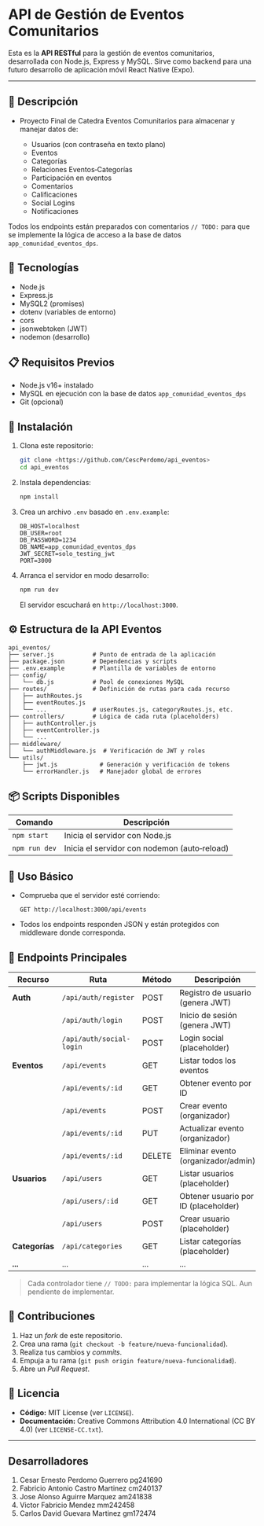 
# API de Gestión de Eventos Comunitarios

Esta es la **API RESTful** para la gestión de eventos comunitarios, desarrollada con Node.js, Express y MySQL. Sirve como backend para una futuro desarrollo de aplicación móvil React Native (Expo).

---

## 🔖 Descripción

* Proyecto Final de Catedra Eventos Comunitarios para almacenar y manejar datos de:

  * Usuarios (con contraseña en texto plano)
  * Eventos
  * Categorías
  * Relaciones Eventos‑Categorías
  * Participación en eventos
  * Comentarios
  * Calificaciones
  * Social Logins
  * Notificaciones

Todos los endpoints están preparados con comentarios `// TODO:` para que se implemente la lógica de acceso a la base de datos `app_comunidad_eventos_dps`.

## 🚀 Tecnologías

* Node.js
* Express.js
* MySQL2 (promises)
* dotenv (variables de entorno)
* cors
* jsonwebtoken (JWT)
* nodemon (desarrollo)

## 📋 Requisitos Previos

* Node.js v16+ instalado
* MySQL en ejecución con la base de datos `app_comunidad_eventos_dps`
* Git (opcional)

## 🔧 Instalación

1. Clona este repositorio:

   ```bash
   git clone <https://github.com/CescPerdomo/api_eventos>
   cd api_eventos
   ```
2. Instala dependencias:

   ```bash
   npm install
   ```
3. Crea un archivo `.env` basado en `.env.example`:

   ```dotenv
   DB_HOST=localhost
   DB_USER=root
   DB_PASSWORD=1234
   DB_NAME=app_comunidad_eventos_dps
   JWT_SECRET=solo_testing_jwt
   PORT=3000
   ```
4. Arranca el servidor en modo desarrollo:

   ```bash
   npm run dev
   ```

   El servidor escuchará en `http://localhost:3000`.

## ⚙️ Estructura de la API Eventos

```plaintext
api_eventos/
├── server.js           # Punto de entrada de la aplicación
├── package.json        # Dependencias y scripts
├── .env.example        # Plantilla de variables de entorno
├── config/
│   └── db.js           # Pool de conexiones MySQL
├── routes/             # Definición de rutas para cada recurso
│   ├── authRoutes.js
│   ├── eventRoutes.js
│   └── ...             # userRoutes.js, categoryRoutes.js, etc.
├── controllers/        # Lógica de cada ruta (placeholders)
│   ├── authController.js
│   ├── eventController.js
│   └── ...
├── middleware/
│   └── authMiddleware.js  # Verificación de JWT y roles
└── utils/
    ├── jwt.js            # Generación y verificación de tokens
    └── errorHandler.js   # Manejador global de errores
```

## 📦 Scripts Disponibles

| Comando       | Descripción                                  |
| ------------- | -------------------------------------------- |
| `npm start`   | Inicia el servidor con Node.js               |
| `npm run dev` | Inicia el servidor con nodemon (auto‑reload) |

## 📡 Uso Básico

* Comprueba que el servidor esté corriendo:

  ```
  GET http://localhost:3000/api/events
  ```
* Todos los endpoints responden JSON y están protegidos con middleware donde corresponda.

## 🔗 Endpoints Principales

| Recurso        | Ruta                     | Método | Descripción                          |
| -------------- | ------------------------ | ------ | ------------------------------------ |
| **Auth**       | `/api/auth/register`     | POST   | Registro de usuario (genera JWT)     |
|                | `/api/auth/login`        | POST   | Inicio de sesión (genera JWT)        |
|                | `/api/auth/social-login` | POST   | Login social (placeholder)           |
| **Eventos**    | `/api/events`            | GET    | Listar todos los eventos             |
|                | `/api/events/:id`        | GET    | Obtener evento por ID                |
|                | `/api/events`            | POST   | Crear evento (organizador)           |
|                | `/api/events/:id`        | PUT    | Actualizar evento (organizador)      |
|                | `/api/events/:id`        | DELETE | Eliminar evento (organizador/admin)  |
| **Usuarios**   | `/api/users`             | GET    | Listar usuarios (placeholder)        |
|                | `/api/users/:id`         | GET    | Obtener usuario por ID (placeholder) |
|                | `/api/users`             | POST   | Crear usuario (placeholder)          |
| **Categorías** | `/api/categories`        | GET    | Listar categorías (placeholder)      |
| **...**        | ...                      | ...    | ...                                  |

> Cada controlador tiene `// TODO:` para implementar la lógica SQL. Aun pendiente de implementar.

## 🤝 Contribuciones

1. Haz un *fork* de este repositorio.
2. Crea una rama (`git checkout -b feature/nueva-funcionalidad`).
3. Realiza tus cambios y *commits*.
4. Empuja a tu rama (`git push origin feature/nueva-funcionalidad`).
5. Abre un *Pull Request*.

## 📄 Licencia

* **Código:** MIT License (ver `LICENSE`).
* **Documentación:** Creative Commons Attribution 4.0 International (CC BY 4.0) (ver `LICENSE-CC.txt`).

---
## Desarrolladores
1. Cesar Ernesto Perdomo Guerrero pg241690
2. Fabricio Antonio Castro Martinez cm240137
3. Jose Alonso Aguirre Marquez am241838 
4. Victor Fabricio Mendez mm242458
5. Carlos David Guevara Martinez gm172474 



